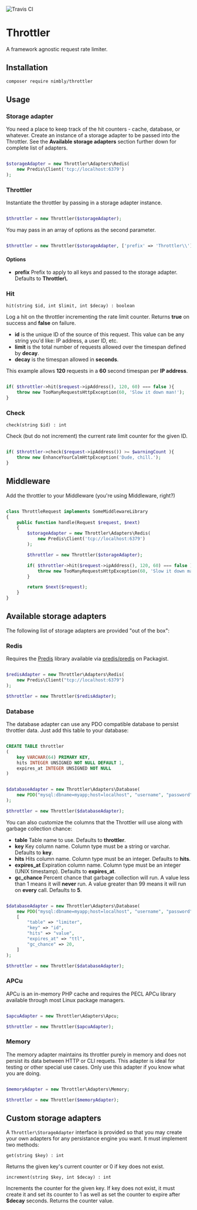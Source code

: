 ![Travis CI](https://travis-ci.org/nimbly/Throttler.svg?branch=master)


# Throttler
A framework agnostic request rate limiter.

## Installation

```bash
composer require nimbly/throttler
```

## Usage

### Storage adapter
You need a place to keep track of the hit counters - cache, database, or whatever. Create an instance of
a storage adapter to be passed into the Throttler. See the **Available storage adapters** section further down for complete list of adapters.

```php

$storageAdapter = new Throttler\Adapters\Redis(
    new Predis\Client('tcp://localhost:6379')
);

```


### Throttler

Instantiate the throttler by passing in a storage adapter instance.

```php

$throttler = new Throttler($storageAdapter);

```

You may pass in an array of options as the second parameter.

```php

$throttler = new Throttler($storageAdapter, ['prefix' => 'Throttler\\']);

```

#### Options

* **prefix** Prefix to apply to all keys and passed to the storage adapter. Defaults to **Throttler\\**.

### Hit

```hit(string $id, int $limit, int $decay) : boolean```

Log a hit on the throttler incrementing the rate limit counter. Returns **true** on success and **false** on failure.

* **id** is the unique ID of the source of this request. This value can be any string you'd like: IP address, a user ID, etc.
* **limit** is the total number of requests allowed over the timespan defined by **decay**.
* **decay** is the timespan allowed in **seconds**.

This example allows **120** requests in a **60** second timespan per **IP address**.

```php

if( $throttler->hit($request->ipAddress(), 120, 60) === false ){
    throw new TooManyRequestsHttpException(60, 'Slow it down man!');
}

```

### Check

```check(string $id) : int```

Check (but do not increment) the current rate limit counter for the given ID.


```php

if( $throttler->check($request->ipAddress()) >= $warningCount ){
    throw new EnhanceYourCalmHttpException('Dude, chill.');
}

```

## Middleware
Add the throttler to your Middleware (you're using Middleware, right?)

```php

class ThrottleRequest implements SomeMiddlewareLibrary
{
    public function handle(Request $request, $next)
    {
        $storageAdapter = new Throttler\Adapters\Redis(
            new Predis\Client('tcp://localhost:6379')
        );

        $throttler = new Throttler($storageAdapter);

        if( $throttler->hit($request->ipAddress(), 120, 60) === false ){
            throw new TooManyRequestsHttpException(60, 'Slow it down man!');
        }

        return $next($request);
    }
}

```

## Available storage adapters
The following list of storage adapters are provided "out of the box":

### Redis
Requires the [Predis](https://github.com/nrk/predis) library available via [predis/predis](https://packagist.org/packages/predis/predis) on Packagist.

```php

$redisAdapter = new Throttler\Adapters\Redis(
    new Predis\Client("tcp://localhost:6379")
);

$throttler = new Throttler($redisAdapter);

```

### Database
The database adapter can use any PDO compatible database to persist throttler data. Just add this table to your database:

```sql

CREATE TABLE throttler
(
    key VARCHAR(64) PRIMARY KEY,
    hits INTEGER UNSIGNED NOT NULL DEFAULT 1,
    expires_at INTEGER UNSIGNED NOT NULL
)

```

```php

$databaseAdapter = new Throttler\Adapters\Database(
    new PDO("mysql:dbname=myapp;host=localhost", "username", "password")
);

$throttler = new Throttler($databaseAdapter);

```


You can also customize the columns that the Throttler will use along with garbage collection chance:

* **table** Table name to use. Defaults to **throttler**.
* **key** Key column name. Column type must be a string or varchar. Defaults to **key**.
* **hits** Hits column name. Column type must be an integer. Defaults to **hits**.
* **expires_at** Expiration column name. Column type must be an integer (UNIX timestamp). Defaults to **expires_at**.
* **gc_chance** Percent chance that garbage collection will run. A value less than 1 means it will **never** run. A value greater than 99 means it will run on **every** call. Defaults to **5**.

```php

$databaseAdapter = new Throttler\Adapters\Database(
    new PDO("mysql:dbname=myapp;host=localhost", "username", "password"),
    [
        "table" => "limiter",
        "key" => "id",
        "hits" => "value",
        "expires_at" => "ttl",
        "gc_chance" => 20,
    ]
);

$throttler = new Throttler($databaseAdapter);

```

### APCu
APCu is an in-memory PHP cache and requires the PECL APCu library available through most Linux package managers.

```php

$apcuAdapter = new Throttler\Adapters\Apcu;

$throttler = new Throttler($apcuAdapter);

```

### Memory
The memory adapter maintains its throttler purely in memory and does not persist its data between HTTP or CLI requets. This adapter is ideal for testing or other special use cases. Only use this adapter if you know what you are doing.

```php

$memoryAdapter = new Throttler\Adapters\Memory;

$throttler = new Throttler($memoryAdapter);

```


## Custom storage adapters
A ```Throttler\StorageAdapter``` interface is provided so that you may create your own adapters for any persistance engine you want. It must implement two methods:

```get(string $key) : int```

Returns the given key's current counter or 0 if key does not exist.

```increment(string $key, int $decay) : int```

Increments the counter for the given key. If key does not exist, it must create it and set its counter to 1 as well as set the counter to expire after **$decay** seconds. Returns the counter value.